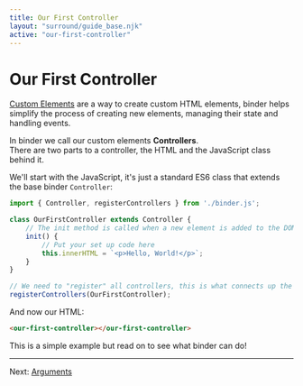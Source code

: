 ```yaml
---
title: Our First Controller
layout: "surround/guide_base.njk"
active: "our-first-controller"
---
```


# Our First Controller

[Custom Elements](https://developer.mozilla.org/en-US/docs/Web/Web_Components/Using_custom_elements) are a way to create custom HTML elements, binder helps simplify the process of creating new elements, managing their state and handling events.  

In binder we call our custom elements **Controllers**.  
There are two parts to a controller, the HTML and the JavaScript class behind it.  

We'll start with the JavaScript, it's just a standard ES6 class that extends the base binder `Controller`:
```js
import { Controller, registerControllers } from './binder.js';

class OurFirstController extends Controller {
    // The init method is called when a new element is added to the DOM
    init() {
        // Put your set up code here
        this.innerHTML = `<p>Hello, World!</p>`;
    }
}

// We need to "register" all controllers, this is what connects up the HTML to the JavaScript
registerControllers(OurFirstController);
```


And now our HTML:
```html
<our-first-controller></our-first-controller>
```

This is a simple example but read on to see what binder can do!

---

Next: [Arguments](/guide/arguments)
